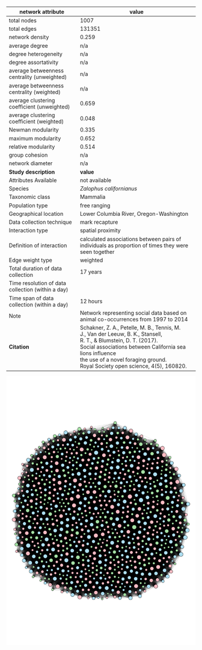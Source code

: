 network attribute|value
---|---
total nodes|1007
total edges|131351
network density|0.259
average degree|n/a
degree heterogeneity|n/a
degree assortativity|n/a
average betweenness centrality (unweighted)|n/a
average betweenness centrality (weighted)|n/a
average clustering coefficient (unweighted)|0.659
average clustering coefficient (weighted)|0.048
Newman modularity|0.335
maximum modularity|0.652
relative modularity|0.514
group cohesion|n/a
network diameter|n/a
**Study description**|**value**
Attributes Available|not available
Species|*Zalophus californianus*
Taxonomic class|Mammalia
Population type|free ranging
Geographical location|Lower Columbia River, Oregon-Washington
Data collection technique|mark recapture
Interaction type|spatial proximity
Definition of interaction|calculated associations between pairs of individuals as proportion of times they were seen together
Edge weight type|weighted
Total duration of data collection|17 years
Time resolution of data collection (within a day)|
Time span of data collection (within a day)|12 hours
Note|Network representing social data based on animal co-occurrences from 1997 to 2014
**Citation** | Schakner, Z. A., Petelle, M. B., Tennis, M. <br> J., Van der Leeuw, B. K., Stansell, <br> R. T., & Blumstein, D. T. (2017). <br> Social associations between California sea lions influence <br> the use of a novel foraging ground. <br> Royal Society open science, 4(5), 160820.
![NetworkImage](/Networks/Network%20Visualizations/sea_lion_shakner.png)
